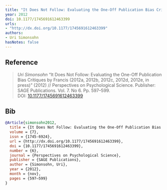 ```yaml
---
title: "It Does Not Follow: Evaluating the One-Off Publication Bias Critiques by Francis (2012a, 2012b, 2012c, 2012d, 2012e, in press)"
year: 2012
doi: 10.1177/1745691612463399
urls:
- "http://dx.doi.org/10.1177/1745691612463399"
authors:
- Uri Simonsohn
hasNotes: false
---
```


## Reference

> <i>Uri Simonsohn</i> “It Does Not Follow: Evaluating the One-Off Publication Bias Critiques by Francis (2012a, 2012b, 2012c, 2012d, 2012e, in press)” (2012) // Perspectives on Psychological Science. Publisher: SAGE Publications. Vol.&nbsp;7. No&nbsp;6. Pp.&nbsp;597–599. DOI:&nbsp;<a href='https://doi.org/10.1177/1745691612463399'>10.1177/1745691612463399</a>

## Bib

```bib
@Article{simonsohn2012,
  title = {It Does Not Follow: Evaluating the One-Off Publication Bias Critiques by Francis (2012a, 2012b, 2012c, 2012d, 2012e, in press)},
  volume = {7},
  issn = {1745-6924},
  url = {http://dx.doi.org/10.1177/1745691612463399},
  doi = {10.1177/1745691612463399},
  number = {6},
  journal = {Perspectives on Psychological Science},
  publisher = {SAGE Publications},
  author = {Simonsohn, Uri},
  year = {2012},
  month = {nov},
  pages = {597–599}
}
```
